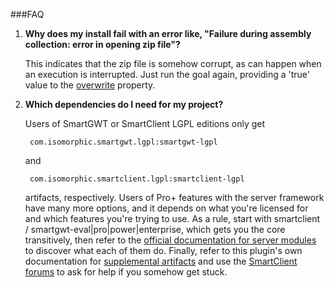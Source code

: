 <!--
   Licensed to the Apache Software Foundation (ASF) under one or more
   contributor license agreements.  See the NOTICE file distributed with
   this work for additional information regarding copyright ownership.
   The ASF licenses this file to You under the Apache License, Version 2.0
   (the "License"); you may not use this file except in compliance with
   the License.  You may obtain a copy of the License at

       http://www.apache.org/licenses/LICENSE-2.0

   Unless required by applicable law or agreed to in writing, software
   distributed under the License is distributed on an "AS IS" BASIS,
   WITHOUT WARRANTIES OR CONDITIONS OF ANY KIND, either express or implied.
   See the License for the specific language governing permissions and
   limitations under the License.
-->

###FAQ

1. __Why does my install fail with an error like, "Failure during assembly collection: error in opening zip file"?__

    This indicates that the zip file is somehow corrupt, as can happen when an execution is interrupted.  Just run the goal again, providing a 'true' value to the [overwrite](./apidocs/com/isomorphic/maven/mojo/AbstractPackagerMojo.html#overwrite) property.

2. __Which dependencies do I need for my project?__

    Users of SmartGWT or SmartClient LGPL editions only get 

        com.isomorphic.smartgwt.lgpl:smartgwt-lgpl
    
    and 

        com.isomorphic.smartclient.lgpl:smartclient-lgpl
    
    artifacts, respectively. Users of Pro+ features with the server framework have many more options, and it depends on what you're licensed for and which features you're trying to use.  As a rule, start with smartclient / smartgwt-eval|pro|power|enterprise, which gets you the core transitively, then refer to the [official documentation for server modules](http://www.smartclient.com/smartgwtee/javadoc/com/smartgwt/client/docs/JavaModuleDependencies.html) to discover what each of them do.  Finally, refer to this plugin's own documentation for [supplemental artifacts](./artifacts.html) and use the [SmartClient forums](http://forums.smartclient.com) to ask for help if you somehow get stuck.
    
